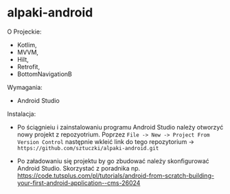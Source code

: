# alpaki-android

O Projeckie:
 - Kotlim,
 - MVVM,
 - Hilt,
 - Retrofit,
 - BottomNavigationB

Wymagania:
 - Android Studio
 
Instalacja:

- Po ściągnieiu i zainstalowaniu programu Android Studio należy otworzyć nowy projekt z repozyotrium. Poprzez `File -> New -> Project From Version Control` następnie wkleić link do tego repozytorium -> `https://github.com/sztuczki/alpaki-android.git`

- Po załadowaniu się projektu by go zbudować należy skonfigurować Android Studio. Skorzystać z poradnika np. https://code.tutsplus.com/pl/tutorials/android-from-scratch-building-your-first-android-application--cms-26024
